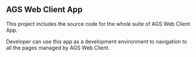 ## AGS Web Client App

This project includes the source code for the whole suite of AGS Web Client App.

Developer can use this app as a development environment to navigation to all the pages managed by AGS Web Client.
